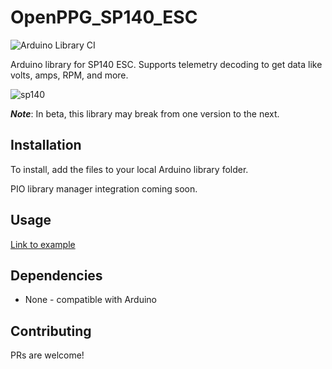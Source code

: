 # OpenPPG_SP140_ESC
![Arduino Library CI](https://github.com/openppg/OpenPPG-SP140-ESC-library/workflows/Arduino%20Library%20CI/badge.svg?branch=master)

Arduino library for SP140 ESC. Supports telemetry decoding to get data like volts, amps, RPM, and more.

![sp140](https://user-images.githubusercontent.com/4623792/103471457-bc7c9080-4d4e-11eb-8e04-b3444d759fee.jpg)


***Note***: In beta, this library may break from one version to the next.

## Installation

To install, add the files to your local Arduino library folder.

PIO library manager integration coming soon.

## Usage

[Link to example](https://github.com/openppg/OpenPPG-SP140-ESC-library/blob/master/examples/basic/basic.ino)

## Dependencies

 * None - compatible with Arduino

## Contributing

PRs are welcome!
